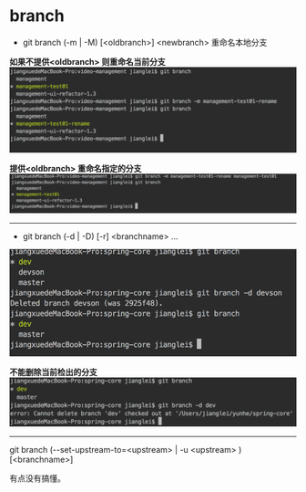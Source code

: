 # branch

* git branch \(-m \| -M\) \[&lt;oldbranch&gt;\] &lt;newbranch&gt; 重命名本地分支

**如果不提供&lt;oldbranch&gt; 则重命名当前分支**![](/assets/import-08-08-02.png)

**提供&lt;oldbranch&gt; 重命名指定的分支**![](/assets/import-08-08-03.png)



---

* git branch \(-d \| -D\) \[-r\] &lt;branchname&gt; ...

![](/assets/import-08-08-05.png)

**不能删除当前检出的分支**![](/assets/import-08-08-06.png)

---

git branch \(--set-upstream-to=&lt;upstream&gt; \| -u &lt;upstream&gt; \) \[&lt;branchname&gt;\]

有点没有搞懂。

